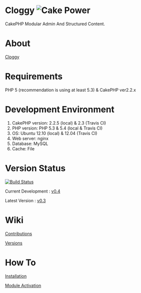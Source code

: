 Cloggy ![Cake Power](https://raw.github.com/cakephp/cakephp/master/lib/Cake/Console/Templates/skel/webroot/img/cake.power.gif)
====

CakePHP Modular Admin And Structured Content.

About
====

[Cloggy](http://hiraq.github.com/Cloggy/)

Requirements
============

PHP 5 (recommendation is using at least 5.3) & CakePHP ver2.2.x

Development Environment
=======================

1. CakePHP version: 2.2.5 (local) & 2.3 (Travis CI)
2. PHP version: PHP 5.3 & 5.4 (local & Travis CI)
3. OS: Ubuntu 12.10 (local) & 12.04 (Travis CI)
4. Web server: nginx
5. Database: MySQL
6. Cache: File

Version Status
==============

[![Build Status](https://travis-ci.org/hiraq/Cloggy.png?branch=dev)](https://travis-ci.org/hiraq/Cloggy)

Current Development : [v0.4](https://github.com/hiraq/Cloggy/tree/dev)

Latest Version : [v0.3](https://github.com/hiraq/Cloggy/tree/v0.3)

Wiki
====

[Contributions](https://github.com/hiraq/Cloggy/wiki/Contributions)

[Versions](https://github.com/hiraq/Cloggy/wiki/Versions)

How To
====

[Installation](https://gist.github.com/4515725)

[Module Activation](https://gist.github.com/4515735)
